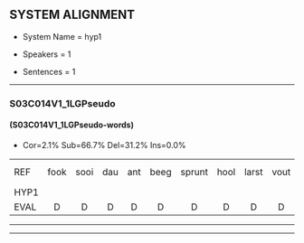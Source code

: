 
## SYSTEM ALIGNMENT

- System Name = hyp1

- Speakers = 1

- Sentences = 1

---

### S03C014V1_1LGPseudo

#### (S03C014V1_1LGPseudo-words)

- Cor=2.1%	Sub=66.7%	Del=31.2%	Ins=0.0%

|  |  |  |  |  |  |  |  |  |  |  |  |  |  |  |  |  |  |  |  |  |  |  |  |  |  |  |  |  |  |  |  |  |  |  |  |  |  |  |  |  |  |  |  |  |  |  |  |  |
|:--- |:---:|:---:|:---:|:---:|:---:|:---:|:---:|:---:|:---:|:---:|:---:|:---:|:---:|:---:|:---:|:---:|:---:|:---:|:---:|:---:|:---:|:---:|:---:|:---:|:---:|:---:|:---:|:---:|:---:|:---:|:---:|:---:|:---:|:---:|:---:|:---:|:---:|:---:|:---:|:---:|:---:|:---:|:---:|:---:|:---:|:---:|:---:|:---:|
| REF | fook | sooi | dau | ant | beeg | sprunt | hool | larst | vout | zwoei | fam | rachts | vaap | sprieuw | * | keng | *s | swoers | doer*(door) | *s | plirt | jien | *s | blard | guul*(geul) | *s | hoekt | neeuw | noork | vid | zans | leum | haans | spaai | *s | sjalt | heik | sank | roen | frijk | eem | *s | schard | *s | grek | dron | snaaf | stuid |
| HYP1 |  |  |  |  |  |  |  |  |  |  |  |  |  | fk | fai | tael | ameld | r | rent | uh | waar | ad | an | eht | l | e | toors | toor | leer | lard | uok | na | feauhm | uhm | stal | al | hak | warmk | roen |  |  | rak | uhm | shagd | rijd | rul | m | ap |
| EVAL | D | D | D | D | D | D | D | D | D | D | D | D | D | S | S | S | S | S | S | S | S | S | S | S | S | S | S | S | S | S | S | S | S | S | S | S | S | S |  | D | D | S | S | S | S | S | S | S |
---

---
